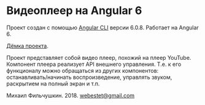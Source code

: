 # Видеоплеер на Angular 6

Проект создан с помощью [Angular CLI](https://github.com/angular/angular-cli) версии 6.0.8. Работает на Angular 6.

[Дёмка проекта](https://dotcommando.github.io/video-player/).

Проект представляет собой видео плеер, похожий на плеер YouTube. Компонент плеера реализует API внешнего управления. Т.е. к его функционалу можно обращаться из других компонентов: останавливать/начинать воспроизведение, управлять звуком, раскрытием на полный экран и т.п.

Михаил Фильчушкин. 2018. webestet@gmail.com 
